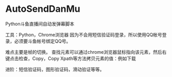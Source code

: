# AutoSendDanMu
Python斗鱼直播间自动发弹幕脚本    

工具：Python，Chrome浏览器
因为不会用短信验证码登录，所以使用QQ帐号登录，必须要斗鱼帐号绑定QQ号。

难点主要是帧的切换。
查找元素可以通过chrome浏览器鼠标指向该元素，然后右键点击检查，Copy，Copy Xpath等方法拷贝元素的值：例如<span>下载</span>


进阶：短信验证码，图形验证码，滑动验证等等。
